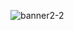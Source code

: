 

![banner2-2](https://user-images.githubusercontent.com/115532405/195025158-ce5703bc-cf98-4ebf-8f8f-9e9a301e0429.png)
